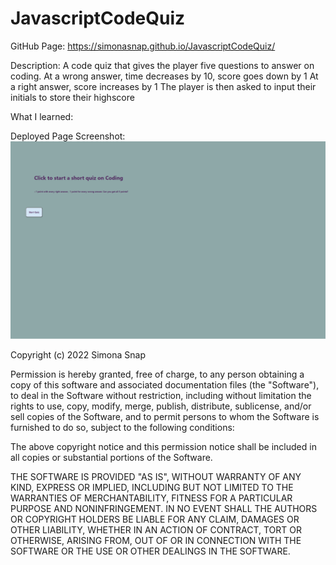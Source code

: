 # JavascriptCodeQuiz

GitHub Page: https://simonasnap.github.io/JavascriptCodeQuiz/ 

Description:
A code quiz that gives the player five questions to answer on coding.
        At a wrong answer, time decreases by 10, score goes down by 1
        At a right answer, score increases by 1
The player is then asked to input their initials to store their highscore

What I learned:

Deployed Page Screenshot:
![A picture of the deployed HTML file](./Assets/Javascript-Quiz.png "Code Quiz Screenshot")

Copyright (c) 2022 Simona Snap

Permission is hereby granted, free of charge, to any person obtaining a copy of this software and associated documentation files (the "Software"), to deal in the Software without restriction, including without limitation the rights to use, copy, modify, merge, publish, distribute, sublicense, and/or sell copies of the Software, and to permit persons to whom the Software is furnished to do so, subject to the following conditions:

The above copyright notice and this permission notice shall be included in all copies or substantial portions of the Software.

THE SOFTWARE IS PROVIDED "AS IS", WITHOUT WARRANTY OF ANY KIND, EXPRESS OR IMPLIED, INCLUDING BUT NOT LIMITED TO THE WARRANTIES OF MERCHANTABILITY, FITNESS FOR A PARTICULAR PURPOSE AND NONINFRINGEMENT. IN NO EVENT SHALL THE AUTHORS OR COPYRIGHT HOLDERS BE LIABLE FOR ANY CLAIM, DAMAGES OR OTHER LIABILITY, WHETHER IN AN ACTION OF CONTRACT, TORT OR OTHERWISE, ARISING FROM, OUT OF OR IN CONNECTION WITH THE SOFTWARE OR THE USE OR OTHER DEALINGS IN THE SOFTWARE.
